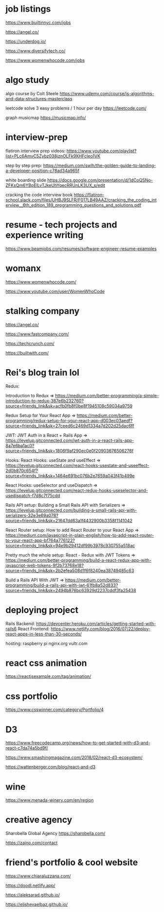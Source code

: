 # job listings
https://www.builtinnyc.com/jobs

https://angel.co/

https://underdog.io/

https://www.diversifytech.co/

https://www.womenwhocode.com/jobs


# algo study
algo course by Colt Steele
https://www.udemy.com/course/js-algorithms-and-data-structures-masterclass 

leetcode solve 3 easy problems / 1 hour per day 
https://leetcode.com/

graph musicmap
https://musicmap.info/

# interview-prep

flatiron interview prep videos:
https://www.youtube.com/playlist?list=PLc6AmvC5Zybz038jznOLFk9XHFcIeo1VK

step by step prep:
https://medium.com/swlh/the-golden-guide-to-landing-a-developer-position-c78ad34a965f

white boarding slide
https://docs.google.com/presentation/d/1dCoQSNo-ZFKsQm6YBpElLvTJkeUhYqecRRUnLK3UX_s/edit

cracking the code interview book
https://flatiron-school.slack.com/files/UHBJ9SLFR/F017LB49AAZ/cracking_the_coding_interview__6th_edition_189_programming_questions_and_solutions.pdf


# resume - tech projects and experience writing
https://www.beamjobs.com/resumes/software-engineer-resume-examples


# womanx 

https://www.womenwhocode.com/

https://www.youtube.com/user/WomenWhoCode

# stalking company

https://angel.co/

https://www.fastcompany.com/

https://techcrunch.com/

https://builtwith.com/


# Rei's blog train lol 

Redux:

Introduction to Redux => https://medium.com/better-programming/a-simple-introduction-to-redux-387e6b232760?source=friends_link&sk=acfb0fb8f0be8f1945108c59034a9759

Redux Setup for Your React App => https://medium.com/better-programming/redux-setup-for-your-react-app-d003ec03aedf?source=friends_link&sk=27ceed6c2469d1334a7d202d25dac6ff

JWT:
JWT Auth in a React + Rails App => https://levelup.gitconnected.com/jwt-auth-in-a-react-rails-app-8a7e6ba1ac0?source=friends_link&sk=1806f9af290ec0e0f20903676506276f

Hooks:
React Hooks: useState and useEffect => https://levelup.gitconnected.com/react-hooks-usestate-and-useeffect-2d0b870c654f?source=friends_link&sk=1464e691bc076b2e7659a043f41b499e

React Hooks: useSelector and useDispatch => https://levelup.gitconnected.com/react-redux-hooks-useselector-and-usedispatch-f7d8c7f75cdd

Rails API setup:
Building a Small Rails API with Serializers => https://levelup.gitconnected.com/building-a-small-rails-api-with-serializers-32e3e69a078?source=friends_link&sk=21647dd63a1f4432900b3358f1141042

React Router setup:
How to add React Router to your React App => https://medium.com/javascript-in-plain-english/how-to-add-react-router-to-your-react-app-bf764a776122?source=friends_link&sk=94e9b29412df99b3978c930755a518ac

Pretty much the whole setup:
React - Redux with JWT Tokens => https://medium.com/better-programming/build-a-react-redux-app-with-javascript-web-tokens-9f2b73768e18?source=friends_link&sk=2b2efea508d1f6f8240ea38749485c63

Build a Rails API With JWT => https://medium.com/better-programming/build-a-rails-api-with-jwt-61fb8a52d833?source=friends_link&sk=2494b876bc63929d2237cddf3fa25438



# deploying project
Rails Backend: https://devcenter.heroku.com/articles/getting-started-with-rails6
React Frontend: https://www.netlify.com/blog/2016/07/22/deploy-react-apps-in-less-than-30-seconds/

hosting: raspberry pi
nginx.org
vultr.com



# react css animation 
https://reactjsexample.com/tag/animation/

# css portfolio
https://www.csswinner.com/category/Portfolio/4

# D3
https://www.freecodecamp.org/news/how-to-get-started-with-d3-and-react-c7da74a5bd9f/

https://www.smashingmagazine.com/2018/02/react-d3-ecosystem/

https://wattenberger.com/blog/react-and-d3

# wine 
https://www.menada-winery.com/en/region

# creative agency
Sharobella Global Agency
https://sharobella.com/

https://zajno.com/contact

# friend's portfolio & cool website

https://www.chiaraluzzana.com/

https://doodl.netlify.app/

https://aleksarad.github.io/

https://elishevaelbaz.github.io/

